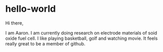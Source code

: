 # hello-world
Hi there,

I am Aaron. I am currently doing research on electrode materials of soid oxide fuel cell. I like playing basketball, golf and watching movie. It feels really great to be a member of github. 
